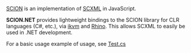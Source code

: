 [SCION](https://github.com/jbeard4/SCION) is an implementation of [SCXML](http://www.w3.org/TR/scxml/) in JavaScript. 

**SCION.NET** provides lightweight bindings to the SCION library for CLR languages (C#, etc.), via [ikvm](http://www.ikvm.net/) and [Rhino](http://www.mozilla.org/rhino/). This allows SCXML to easily be used in .NET development.

For a basic usage example of usage, see [Test.cs](https://github.com/jbeard4/pySCION/blob/master/test/Test.cs)
